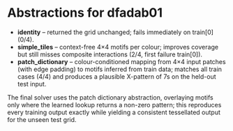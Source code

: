 # Abstractions for dfadab01

- **identity** – returned the grid unchanged; fails immediately on train[0] (0/4).
- **simple_tiles** – context-free 4×4 motifs per colour; improves coverage but still misses composite interactions (2/4, first failure train[0]).
- **patch_dictionary** – colour-conditioned mapping from 4×4 input patches (with edge padding) to motifs inferred from train data; matches all train cases (4/4) and produces a plausible X-pattern of 7s on the held-out test input.

The final solver uses the patch dictionary abstraction, overlaying motifs only where the learned lookup returns a non-zero pattern; this reproduces every training output exactly while yielding a consistent tessellated output for the unseen test grid.
